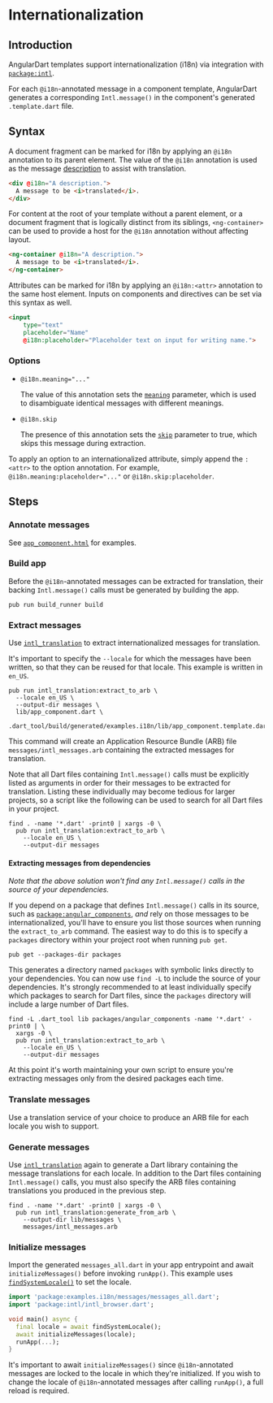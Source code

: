 # Internationalization

## Introduction

AngularDart templates support internationalization (i18n) via integration with
[`package:intl`][intl].

For each `@i18n`-annotated message in a component template, AngularDart
generates a corresponding `Intl.message()` in the component's generated
`.template.dart` file.

## Syntax

A document fragment can be marked for i18n by applying an `@i18n` annotation to
its parent element. The value of the `@i18n` annotation is used as the message
[description][intl_message] to assist with translation.

```html
<div @i18n="A description.">
  A message to be <i>translated</i>.
</div>
```

For content at the root of your template without a parent element, or a document
fragment that is logically distinct from its siblings, `<ng-container>` can be
used to provide a host for the `@i18n` annotation without affecting layout.

```html
<ng-container @i18n="A description.">
  A message to be <i>translated</i>.
</ng-container>
```

Attributes can be marked for i18n by applying an `@i18n:<attr>` annotation to
the same host element. Inputs on components and directives can be set via this
syntax as well.

```html
<input
    type="text"
    placeholder="Name"
    @i18n:placeholder="Placeholder text on input for writing name.">
```

### Options

*   `@i18n.meaning="..."`

    The value of this annotation sets the [`meaning`][intl_message] parameter,
    which is used to disambiguate identical messages with different meanings.

*   `@i18n.skip`

    The presence of this annotation sets the [`skip`][intl_message] parameter to
    true, which skips this message during extraction.

To apply an option to an internationalized attribute, simply append the
`:<attr>` to the option annotation. For example,
`@i18n.meaning:placeholder="..."` or `@i18n.skip:placeholder`.

## Steps

### Annotate messages

See [`app_component.html`][app_component.html] for examples.

### Build app

Before the `@i18n`-annotated messages can be extracted for translation, their
backing `Intl.message()` calls must be generated by building the app.

```
pub run build_runner build
```

### Extract messages

Use [`intl_translation`][intl_translation] to extract internationalized messages
for translation.

It's important to specify the `--locale` for which the messages have been
written, so that they can be reused for that locale. This example is written in
`en_US`.

```
pub run intl_translation:extract_to_arb \
  --locale en_US \
  --output-dir messages \
  lib/app_component.dart \
  .dart_tool/build/generated/examples.i18n/lib/app_component.template.dart
```

This command will create an Application Resource Bundle (ARB) file
`messages/intl_messages.arb` containing the extracted messages for translation.

Note that all Dart files containing `Intl.message()` calls must be explicitly
listed as arguments in order for their messages to be extracted for translation.
Listing these individually may become tedious for larger projects, so a script
like the following can be used to search for all Dart files in your project.

```
find . -name '*.dart' -print0 | xargs -0 \
  pub run intl_translation:extract_to_arb \
    --locale en_US \
    --output-dir messages
```

#### Extracting messages from dependencies

*Note that the above solution won't find any `Intl.message()` calls in the
source of your dependencies.*

If you depend on a package that defines `Intl.message()` calls in its source,
such as [`package:angular_components`][angular_components], *and* rely on those
messages to be internationalized, you'll have to ensure you list those sources
when running the `extract_to_arb` command. The easiest way to do this is to
specify a `packages` directory within your project root when running `pub get`.

```
pub get --packages-dir packages
```

This generates a directory named `packages` with symbolic links directly to your
dependencies. You can now use `find -L` to include the source of your
dependencies. It's strongly recommended to at least individually specify which
packages to search for Dart files, since the `packages` directory will include
a large number of Dart files.

```
find -L .dart_tool lib packages/angular_components -name '*.dart' -print0 | \
  xargs -0 \
  pub run intl_translation:extract_to_arb \
    --locale en_US \
    --output-dir messages
```

At this point it's worth maintaining your own script to ensure you're extracting
messages only from the desired packages each time.

### Translate messages

Use a translation service of your choice to produce an ARB file for each locale
you wish to support.

### Generate messages

Use [`intl_translation`][intl_translation] again to generate a Dart library
containing the message translations for each locale. In addition to the Dart
files containing `Intl.message()` calls, you must also specify the ARB files
containing translations you produced in the previous step.

```
find . -name '*.dart' -print0 | xargs -0 \
  pub run intl_translation:generate_from_arb \
    --output-dir lib/messages \
    messages/intl_messages.arb
```

### Initialize messages

Import the generated `messages_all.dart` in your app entrypoint and await
`initializeMessages()` before invoking `runApp()`. This example uses
[`findSystemLocale()`][intl_find_system_locale] to set the locale.

```dart
import 'package:examples.i18n/messages/messages_all.dart';
import 'package:intl/intl_browser.dart';

void main() async {
  final locale = await findSystemLocale();
  await initializeMessages(locale);
  runApp(...);
}
```

It's important to await `initializeMessages()` since `@i18n`-annotated messages
are locked to the locale in which they're initialized.  If you wish to change
the locale of `@i18n`-annotated messages after calling `runApp()`, a full reload
is required.

[angular_components]: https://pub.dev/packages/angular_components
[app_component.html]: https://github.com/dart-lang/angular/blob/master/examples/i18n/lib/app_component.html
[intl]: https://pub.dev/packages/intl
[intl_find_system_locale]: https://pub.dev/documentation/intl/latest/intl_browser/findSystemLocale.html
[intl_message]: https://pub.dev/documentation/intl/latest/intl/Intl/message.html
[intl_translation]: https://pub.dev/packages/intl_translation
